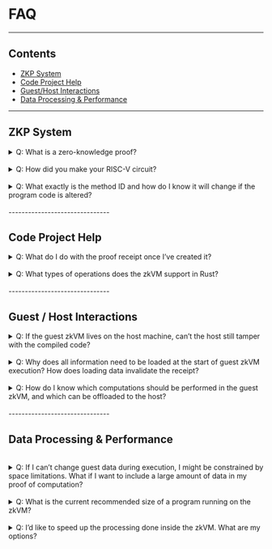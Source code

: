 # FAQ

-------------------------------
## Contents
* [ZKP System](#zkp-system)
* [Code Project Help](#code-project-help)
* [Guest/Host Interactions](#guest--host-interactions)
* [Data Processing & Performance](#data-processing--performance)

-------------------------------


## ZKP System
<details closed>
<summary>Q:
What is a zero-knowledge proof?
</summary>
<br/>
A:
To simplify slightly, zero-knowledge proofs are a protocol between a 'prover' and a 'verifier'.  With this protocol, the prover can run an agreed-upon function F, passing it secret input and generating both a public output and a 'receipt' of F’s correct execution.  The prover can send this receipt to the verifier, who can then check it, and presuming it checks correctly, the verifier can be very sure that prover ran the function correctly and that it produced a specific output.
</details>
 <br/>

<details closed>
<summary>
Q: How did you make your RISC-V circuit?
</summary>
 <br/>

A: The RISC-V circuit is found in step.cpp.inc and is generated by the make-circuit program. It consists of:
* Code to emulate RISC-V, including deciphering internal state and constructing the execution trace.
* Code to evaluate the constraint polynomials that check the execution trace.
* Auxiliary data to support structures such as ‘taps’.

Because the data structures supporting all three of these need to match very carefully, we created a ‘circuit compiler’ program that generates code for all three of these systems.
</details>
<br/>
<details closed>
<summary>
Q:
What exactly is the method ID and how do I know it will change if the program code is altered?
</summary>
 <br/>
 A:
The method ID is the Merkle root for the ‘code’ columns of the proof system. If the ASM changes, then the Merkle root is guaranteed to change by the properties of Merkle trees and it is cryptographically infeasible to create colliding method IDs.
</details>
<br/>
-------------------------------

## Code Project Help


<details closed>
<summary>
Q:
What do I do with the proof receipt once I’ve created it?
</summary>
 <br/>
A:
The receipt can be serialized and sent over the network to the verifier. The verifier does not need to have access to the host code, but they do need:
* The method ID of the program (generated by compiling a binary of the trusted zkVM program)
* Code that runs the receipt.verify() function

 In our code examples, the proof receipt is generated and verified within the same program, but the most common use case is one in which the verification happens on another system.
</details>
<br/>
<details closed>
<summary>
Q: What types of operations does the zkVM support in Rust?
</summary>
<br/>
A: The zkVM experimentally supports the Rust standard library. If you run into issues, we recommend using crates with no_std options.
</details>
<br/>
-------------------------------

## Guest / Host Interactions
<details closed>
<summary>
Q: If the guest zkVM lives on the host machine, can’t the host still tamper with the compiled code?
</summary>
<br/>
A: Like other zk-STARKs, RISC Zero’s implementation makes it cryptographically infeasable to generate an invalid receipt:
    * If the binary is modified, then the receipt’s seal will not match the method ID of the expected binary.
* If the execution is modified, then the execution trace will be invalid.
* If the output is modified, then the journal’s hash will not match the hash recorded in the receipt.
</details>
<br/>
<details closed>
<summary>
Q:  Why does all information need to be loaded at the start of guest zkVM execution? How does loading data invalidate the receipt?
</summary>
 <br/> 
A: 
Data is sent from the host to the guest via a memory map, but data shared this way cannot change during execution. The validity of the proof relies on its ability to guarantee that code executed in the prover has not been modified; we can think of adding live data here as a form of tampering that invalidates the proof transcript.
</details>
<br/>
<details closed>
<summary>
Q:
How do I know which computations should be performed in the guest zkVM, and which can be offloaded to the host?
</summary>
<br/> 
A: If you don't need to perform a computation securely, if others don't rely on it, and if it doesn't produce outputs that others rely on, it can probably be performed outside of the zkVM. However, consider that code run in the RISC Zero zkVM can be shown to behave as expected even on a host that is entirely untrusted. To get the most value out of this guarantee, we recommend dividing the computational labor with an untrusted host in mind. That is, other parties should not need to trust the host's output or operations in order to benefit from the work done in the zkVM.
</details>
<br/>
-------------------------------

## Data Processing & Performance
 <br/>
<details closed>
<summary>
Q:
If I can’t change guest data during execution, I might be constrained by space limitations. What if I want to include a large amount of data in my proof of computation?
</summary>
 <br/>
 
A:
There are workarounds for space limitations if the data is included primarily to ensure that the data’s integrity becomes part of the proof of computation. If the data can be processed externally and just needs to be verifiably unchanged, consider processing data externally and sending a Merkle proof to the guest. If no processing is required, consider generating a SHA of a large dataset.
</details>
 <br/>
 
<details closed>
<summary>
Q:
What is the current recommended size of a program running on the zkVM?
</summary>
<br/>
A:
Although the theoretical maximum size is 128 MB, we recommend that programs be kept no larger than ~1 MB to run on RISC Zero’s current zkVM implementation.
</details>
 <br/>
<details closed>
<summary>
Q:
I’d like to speed up the processing done inside the zkVM. What are my options?
</summary>
 <br/>
A:
For cryptographic operations, it is possible to build ‘accelerator’ circuits such as our implementation of SHA26. Fast cryptography is sufficient to support many ‘DeFi’ applications. For many other applications, it is possible to perform most computation on the host (outside the zkVM) and then verify the results in the zkVM.
</details>
 <br/>
